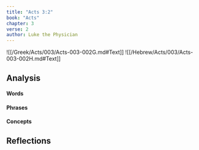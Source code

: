 ```yaml
---
title: "Acts 3:2"
book: "Acts"
chapter: 3
verse: 2
author: Luke the Physician
---
```

![[/Greek/Acts/003/Acts-003-002G.md#Text]]
![[/Hebrew/Acts/003/Acts-003-002H.md#Text]]

## Analysis

#### Words

#### Phrases

#### Concepts

## Reflections
